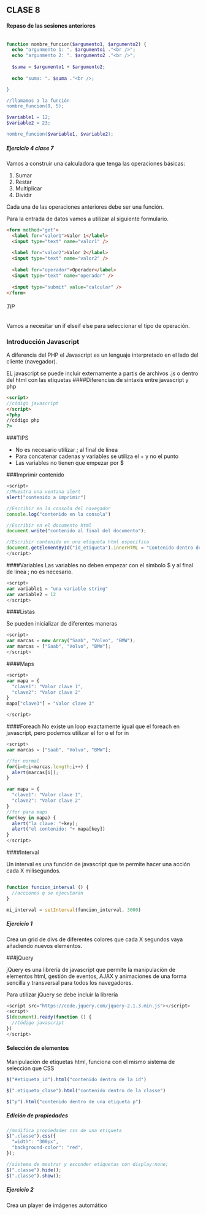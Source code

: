## CLASE 8

#### Repaso de las sesiones anteriores

```php

function nombre_funcion($argumento1, $argumento2) {
  echo "argunmento 1: ". $argumento1 ."<br />";
  echo "argunmento 2: ". $argumento2 ."<br />";
  
  $suma = $argumento1 + $argumento2;
  
  echo "suma: ". $suma ."<br />;

}

//llamamos a la función
nombre_funcion(9, 5);

$variable1 = 12;
$variable2 = 23;

nombre_funcion($variable1, $variable2);

```
##### Ejercicio 4 clase 7

Vamos a construir una calculadora que tenga las operaciones básicas:

1. Sumar
2. Restar
3. Multiplicar
4. Dividir

Cada una de las operaciones anteriores debe ser una función.

Para la entrada de datos vamos a utilizar al siguiente formulario.
```html
<form method="get">
  <label for="valor1">Valor 1</label>
  <input type="text" name="valor1" />
  
  <label for="valor2">Valor 2</label>
  <input type="text" name="valor2" />
  
  <label for="operador">Operador</label>
  <input type="text" name="operador" />
  
  <input type="submit" value="calcular" />
</form>
```
###### TIP
Vamos a necesitar un if elseif else para seleccionar el tipo de operación.

### Introducción Javascript 

A diferencia del PHP el Javascript es un lenguaje interpretado en el lado del cliente (navegador).

EL javascript se puede incluir externamente a partis de archivos .js o dentro del html con las etiquetas <sript></script>
####Diferencias de sintaxis entre javascript y php
```html
<script>
//código javascript
</script>
<?php 
//código php
?>
```
###TIPS

- No es necesario utilizar ; al final de línea
- Para concatenar cadenas y variables se utiliza el + y no el punto
- Las variables no tienen que empezar por $

###Imprimir contenido
```javascript
<script>
//Muestra una ventana alert
alert("contenido a imprimir")

//Escribir en la consola del navegador
console.log("contenido en la consola")

//Escribir en el documento html
document.write("contenido al final del documento");

//Escribir contenido en una etiqueta html especifica
document.getElementById("id_etiqueta").innerHTML = "Contenido dentro de la etiqueta";
</script>
```

####Variables
Las variables no deben empezar con el símbolo $ y al final de línea ; no es necesario.
```javascript
<script>
var variable1 = "una variable string"
var variable2 = 12
</script>
```

####Listas

Se pueden inicializar de diferentes maneras

```javascript
<script>
var marcas = new Array("Saab", "Volvo", "BMW");
var marcas = ["Saab", "Volvo", "BMW"];
</script>
```

####Maps
```javascript
<script>
var mapa = {
  "clave1": "Valor clave 1",
  "clave2": "Valor clave 2"
}
mapa["clave3"] = "Valor clave 3"

</script>
```
####Foreach
No existe un loop exactamente igual que el foreach en javascript, pero podemos utilizar el for o el for in
```javascript
<script>
var marcas = ["Saab", "Volvo", "BMW"];

//for normal
for(i=0;i<marcas.length;i++) {
  alert(marcas[i]);
}

var mapa = {
  "clave1": "Valor clave 1",
  "clave2": "Valor clave 2"
}
//for para maps
for(key in mapa) {
  alert("la clave: "+key);
  alert("el contenido: "+ mapa[key])
}
</script>
```

####Interval

Un interval es una función de javascript que te permite hacer una acción cada X milisegundos.

```javascript

function funcion_interval () {
  //acciones q se ejecutaran
}

mi_interval = setInterval(funcion_interval, 3000)
```
##### Ejercicio 1
Crea un grid de divs de diferentes colores que cada X segundos vaya añadiendo nuevos elementos.


###jQuery

jQuery es una librería de javascript que permite la manipulación de elementos html, gestión de eventos, AJAX y animaciones de una forma sencilla y transversal para todos los navegadores.

Para utilizar jQuery se debe incluir la librería
```javascript
<script src="https://code.jquery.com/jquery-2.1.3.min.js"></script>
<script>
$(document).ready(function () {
  //Código javascript 
})
</script>
```

#### Selección de elementos

Manipulación de etiquetas html, funciona con el mismo sistema de selección que CSS

```javascript
$("#etiqueta_id").html("contenido dentro de la id")

$(".etiqueta_clase").html("contenido dentro de la classe")

$("p").html("contenido dentro de una etiqueta p")
```

##### Edición de propiedades
```javascript
//modifica propiedades css de una etiqueta
$(".classe").css({
  "width": "300px",
  "background-color": "red",
});

//sistema de mostrar y esconder etiquetas con display:none;
$(".classe").hide();
$(".classe").show();
```

##### Ejercicio 2
Crea un player de imágenes automático



